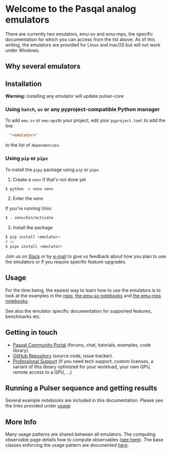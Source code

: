 # Welcome to the Pasqal analog emulators

There are currently two emulators, emu-sv and emu-mps, the specific documentation for which you can access from the list above.
As of this writing, the emulators are provided for Linux and macOS but will not work under Windows.

## Why several emulators


## Installation
**Warning:** installing any emulator will update pulser-core

### Using `hatch`, `uv` or any pyproject-compatible Python manager

To add `emu-sv` or `emu-mps`to your project, edit your `pyproject.toml` to add the line

```toml
  "<emulator>"
```

to the list of `dependencies`.


### Using `pip` or `pipx`
To install the `pipy` package using `pip` or `pipx`

1. Create a `venv` if that's not done yet

```sh
$ python -m venv venv

```

2. Enter the venv

If you're running Unix:

```sh
$ . venv/bin/activate
```

3. Install the package

```sh
$ pip install <emulator>
# or
$ pipx install <emulator>
```


Join us on [Slack](https://pasqalworkspace.slack.com/archives/C07MUV5K7EU) or by [e-mail](mailto:emulation@pasqal.com) to give us feedback about how you plan to use the emulators or if you require specific feature-upgrades.

## Usage

For the time being, the easiest way to learn how to use the emulators is to look
at the examples in the [repo](https://github.com/pasqal-io/emulators), [the emu-sv notebooks](emu_sv/notebooks/index.md) and [the emu-mps notebooks](emu_mps/notebooks/index.md).

See also the emulator specific documentation for supported features, benchmarks etc.


## Getting in touch

- [Pasqal Community Portal](https://community.pasqal.com/) (forums, chat, tutorials, examples, code library).
- [GitHub Repository](https://github.com/pasqal-io/emulators) (source code, issue tracker).
- [Professional Support](https://www.pasqal.com/contact-us/) (if you need tech support, custom licenses, a variant of this library optimized for your workload, your own QPU, remote access to a QPU, ...)

## Running a Pulser sequence and getting results

Several example notebooks are included in this documentation. Please see the links provided under [usage](#usage)

## More Info
Many usage patterns are shared between all emulators. The computing observable page details how to compute observables ([see here](observables.md)). The base classes enforcing the usage pattern are documented [here](./base_classes.md).
